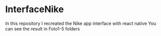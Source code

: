 # InterfaceNike
In this repository I recreated the Nike app interface with react native
You can see the result in Foto1-5 folders
